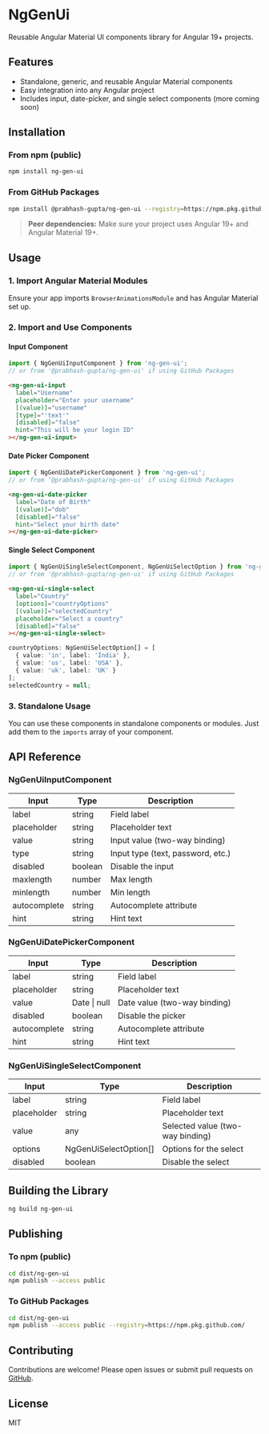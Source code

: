 
# NgGenUi

Reusable Angular Material UI components library for Angular 19+ projects.

## Features
- Standalone, generic, and reusable Angular Material components
- Easy integration into any Angular project
- Includes input, date-picker, and single select components (more coming soon)

## Installation

### From npm (public)
```bash
npm install ng-gen-ui
```

### From GitHub Packages
```bash
npm install @prabhash-gupta/ng-gen-ui --registry=https://npm.pkg.github.com/
```

> **Peer dependencies:**
> Make sure your project uses Angular 19+ and Angular Material 19+.

## Usage

### 1. Import Angular Material Modules
Ensure your app imports `BrowserAnimationsModule` and has Angular Material set up.

### 2. Import and Use Components

#### Input Component
```typescript
import { NgGenUiInputComponent } from 'ng-gen-ui';
// or from '@prabhash-gupta/ng-gen-ui' if using GitHub Packages
```

```html
<ng-gen-ui-input
  label="Username"
  placeholder="Enter your username"
  [(value)]="username"
  [type]="'text'"
  [disabled]="false"
  hint="This will be your login ID"
></ng-gen-ui-input>
```

#### Date Picker Component
```typescript
import { NgGenUiDatePickerComponent } from 'ng-gen-ui';
// or from '@prabhash-gupta/ng-gen-ui' if using GitHub Packages
```

```html
<ng-gen-ui-date-picker
  label="Date of Birth"
  [(value)]="dob"
  [disabled]="false"
  hint="Select your birth date"
></ng-gen-ui-date-picker>
```

#### Single Select Component
```typescript
import { NgGenUiSingleSelectComponent, NgGenUiSelectOption } from 'ng-gen-ui';
// or from '@prabhash-gupta/ng-gen-ui' if using GitHub Packages
```

```html
<ng-gen-ui-single-select
  label="Country"
  [options]="countryOptions"
  [(value)]="selectedCountry"
  placeholder="Select a country"
  [disabled]="false"
></ng-gen-ui-single-select>
```

```typescript
countryOptions: NgGenUiSelectOption[] = [
  { value: 'in', label: 'India' },
  { value: 'us', label: 'USA' },
  { value: 'uk', label: 'UK' }
];
selectedCountry = null;
```

### 3. Standalone Usage
You can use these components in standalone components or modules. Just add them to the `imports` array of your component.

## API Reference

### NgGenUiInputComponent
| Input         | Type     | Description                       |
|-------------- |----------|-----------------------------------|
| label         | string   | Field label                       |
| placeholder   | string   | Placeholder text                  |
| value         | string   | Input value (two-way binding)     |
| type          | string   | Input type (text, password, etc.) |
| disabled      | boolean  | Disable the input                 |
| maxlength     | number   | Max length                        |
| minlength     | number   | Min length                        |
| autocomplete  | string   | Autocomplete attribute            |
| hint          | string   | Hint text                         |

### NgGenUiDatePickerComponent
| Input         | Type        | Description                       |
|-------------- |------------|-----------------------------------|
| label         | string      | Field label                       |
| placeholder   | string      | Placeholder text                  |
| value         | Date \| null | Date value (two-way binding)      |
| disabled      | boolean     | Disable the picker                |
| autocomplete  | string      | Autocomplete attribute            |
| hint          | string      | Hint text                         |

### NgGenUiSingleSelectComponent
| Input         | Type                        | Description                       |
|-------------- |----------------------------|-----------------------------------|
| label         | string                      | Field label                       |
| placeholder   | string                      | Placeholder text                  |
| value         | any                         | Selected value (two-way binding)  |
| options       | NgGenUiSelectOption[]       | Options for the select            |
| disabled      | boolean                     | Disable the select                |

## Building the Library

```bash
ng build ng-gen-ui
```

## Publishing

### To npm (public)
```bash
cd dist/ng-gen-ui
npm publish --access public
```

### To GitHub Packages
```bash
cd dist/ng-gen-ui
npm publish --access public --registry=https://npm.pkg.github.com/
```

## Contributing

Contributions are welcome! Please open issues or submit pull requests on [GitHub](https://github.com/prabhash-gupta/ng-gen-ui).

## License

MIT
